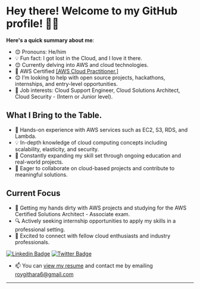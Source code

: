 # Hey there! Welcome to my GitHub profile! 👋🏾

**Here's a quick summary about me**:

- 😊 Pronouns: He/him
- 💡 Fun fact: I got lost in the Cloud, and I love it there.
- 😊 Currently delving into AWS and cloud technologies.
- 📜 AWS Certified [\[AWS Cloud Practitioner.\]](https://www.credly.com/badges/661534d9-692e-4585-beef-5cd06e8958cf)
- 😊 I’m looking to help with open source projects, hackathons, internships, and entry-level opportunities.
- 💼 Job interests: Cloud Support Engineer, Cloud Solutions Architect, Cloud Security - (Intern or Junior level).

## What I Bring to the Table.
- 🚀 Hands-on experience with AWS services such as EC2, S3, RDS, and Lambda.
- 💡 In-depth knowledge of cloud computing concepts including scalability, elasticity, and security.
- 🌱 Constantly expanding my skill set through ongoing education and real-world projects.
- 💼 Eager to collaborate on cloud-based projects and contribute to meaningful solutions.

## Current Focus
- 🔧 Getting my hands dirty with AWS projects and studying for the AWS Certified Solutions Architect - Associate exam.
- 🔍 Actively seeking internship opportunities to apply my skills in a professional setting.
- 🌟 Excited to connect with fellow cloud enthusiasts and industry professionals.




[![Linkedin Badge](https://img.shields.io/badge/-RoyKibe-blue?style=for-the-badge&logo=Linkedin&logoColor=white&link=https://www.linkedin.com/in/roy-githara-60634322a/)]([https://www.linkedin.com/in/roy-githara-60634322a/](https://www.linkedin.com/in/roy-kibe/))
[![Twitter Badge](https://img.shields.io/badge/-RoyKibe-blue?style=for-the-badge&logo=Twitter&logoColor=white&link=https://twitter.com/RoyGithara)]([https://twitter.com/RoyGithara](https://twitter.com/Roy_Kibe))


- 📫 You can [view my resume](#) and contact me by emailing roygithara6@gmail.com

---
